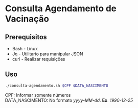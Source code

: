 # Consulta Agendamento de Vacinação
## Prerequisitos
- Bash - Linux
- Jq - Utilitario para manipular JSON
- curl - Realizar requisições

## Uso
```sh
./consulta-agendamento.sh $CPF $DATA_NASCIMENTO
```
CPF: Informar somente números  
DATA_NASCIMENTO: No formato *yyyy-MM-dd*. **Ex**: *1990-12-25*

